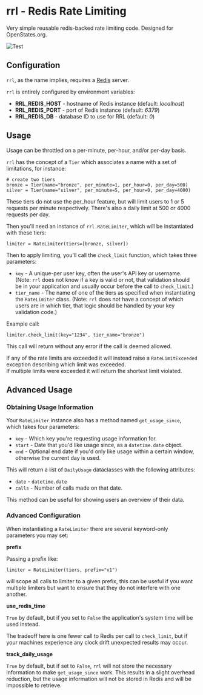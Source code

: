 # rrl - Redis Rate Limiting

Very simple reusable redis-backed rate limiting code.  Designed for OpenStates.org.

![Test](https://github.com/jamesturk/rrl/workflows/Test/badge.svg)

## Configuration

`rrl`, as the name implies, requires a [Redis](https://redis.io) server.

`rrl` is entirely configured by environment variables:

* **RRL_REDIS_HOST** - hostname of Redis instance (default: *localhost*)
* **RRL_REDIS_PORT** - port of Redis instance (default: *6379*)
* **RRL_REDIS_DB** - database ID to use for RRL (default: *0*)

## Usage

Usage can be throttled on a per-minute, per-hour, and/or per-day basis.

`rrl` has the concept of a `Tier` which associates a name with a set of limitations, for instance:

```
# create two tiers
bronze = Tier(name="bronze", per_minute=1, per_hour=0, per_day=500)
silver = Tier(name="silver", per_minute=5, per_hour=0, per_day=4000)
```

These tiers do not use the per_hour feature, but will limit users to 1 or 5 requests per minute respectively.  There's also a daily limit at 500 or 4000 requests per day.

Then you'll need an instance of `rrl.RateLimiter`, which will be instantiated with these tiers:

```
limiter = RateLimiter(tiers=[bronze, silver])
```

Then to apply limiting, you'll call the `check_limit` function, which takes three parameters:

* `key` - A unique-per user key, often the user's API key or username. (Note: `rrl` does not know if a key is valid or not, that validation should be in your application and usually occur before the call to `check_limit`.)
* `tier_name` - The name of one of the tiers as specified when instantiating the `RateLimiter` class.  (Note: `rrl` does not have a concept of which users are in which tier, that logic should be handled by your key validation code.)

Example call:

```
limiter.check_limit(key="1234", tier_name="bronze")
```

This call will return without any error if the call is deemed allowed.

If any of the rate limits are exceeded it will instead raise a `RateLimitExceeded` exception describing which limit was exceeded.  
If multiple limits were exceeded it will return the shortest limit violated.

## Advanced Usage

### Obtaining Usage Information

Your `RateLimiter` instance also has a method named `get_usage_since`, which takes four parameters:

* `key` - Which key you're requesting usage information for.
* `start` - Date that you'd like usage since, as a `datetime.date` object.
* `end` - Optional end date if you'd only like usage within a certain window, otherwise the current day is used.

This will return a list of `DailyUsage` dataclasses with the following attributes:

* `date` - `datetime.date`
* `calls` - Number of calls made on that date.

This method can be useful for showing users an overview of their data.

### Advanced Configuration

When instantiating a `RateLimiter` there are several keyword-only parameters you may set:

**prefix**

Passing a prefix like: 
```
limiter = RateLimiter(tiers, prefix="v1")
```
will scope all calls to limiter to a given prefix, this can be useful if you want multiple limiters but want to ensure that they do not interfere with one another.

**use_redis_time**

`True` by default, but if you set to `False` the application's system time will be used instead. 

The tradeoff here is one fewer call to Redis per call to `check_limit`, but if your machines experience any clock drift unexpected results may occur.

**track_daily_usage**

`True` by default, but if set to `False`, `rrl` will not store the necessary information to make `get_usage_since` work.  This results in a slight overhead reduction, but the usage information will not be stored in Redis and will be impossible to retrieve.
